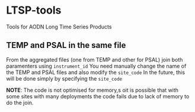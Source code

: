 # LTSP-tools
Tools for AODN Long Time Series Products

## TEMP and PSAL in the same file

From the aggregated files (one from TEMP and other for PSAL) join both paramenters using `instrument_id`
You need manually change the name of the TEMP and PSAL files and also modify the `site_code`
In the future, this will be done simply by specifying the `site_code`

**NOTE**: The code is not optimised for memory,s oit is possible that with some sites with many deployments the code fails due to lack of memory to do the join.

